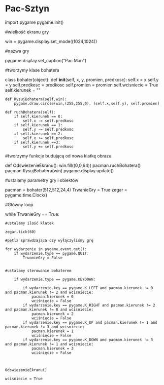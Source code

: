 # Pac-Sztyn
import pygame
pygame.init()

#wielkość ekranu gry

win = pygame.display.set_mode((1024,1024))

#nazwa gry

pygame.display.set_caption("Pac Man")

#tworzymy klase bohatera

class bohater(object):
    def __init__(self, x, y, promien, predkosc):
        self.x = x
        self.y = y
        self.predkosc = predkosc
        self.promien = promien
        self.wcisniecie = True
        self.kierunek = ""

    def RysujBohatera(self,win):
        pygame.draw.circle(win,(255,255,0), (self.x,self.y), self.promien)

    def ruchBohatera(self):
        if self.kierunek == 0:
            self.x -= self.predkosc
        if self.kierunek == 1:
            self.y -= self.predkosc
        if self.kierunek == 2:
            self.x += self.predkosc
        if self.kierunek ==3:
            self.y += self.predkosc

#tworzymy funkcje budującą od nowa klatkę obrazu

def OdswiezenieEkranu():
    win.fill((0,0,64))
    pacman.ruchBohatera()
    pacman.RysujBohatera(win)
    pygame.display.update()

#ustalamy parametry gry i obiektów

pacman = bohater(512,512,24,4)
TrwanieGry = True
zegar = pygame.time.Clock()


#Główny loop

while TrwanieGry == True:

    #ustalamy ilość klatek

    zegar.tick(60)

    #pętla sprawdzająca czy wyłączyliśmy grę

    for wydarzenie in pygame.event.get():
        if wydarzenie.type == pygame.QUIT:
            TrwanieGry = False


    #ustalamy sterowanie bohaterem

        if wydarzenie.type == pygame.KEYDOWN:

            if wydarzenie.key == pygame.K_LEFT and pacman.kierunek != 0 and pacman.kierunek != 2 and wcisniecie:
                pacman.kierunek = 0
                wciśnięcie = False
            if wydarzenie.key == pygame.K_RIGHT and pacman.kierunek != 2 and pacman.kierunek != 0 and wcisniecie:
                pacman.kierunek = 2
                wciśnięcie = False
            if wydarzenie.key == pygame.K_UP and pacman.kierunek != 1 and pacman.kierunek != 3 and wcisniecie:
                pacman.kierunek = 1
                wciśnięcie = False
            if wydarzenie.key == pygame.K_DOWN and pacman.kierunek != 3 and pacman.kierunek != 1 and wcisniecie:
                pacman.kierunek = 3
                wciśnięcie = False



    OdswiezenieEkranu()

    wcisniecie = True
